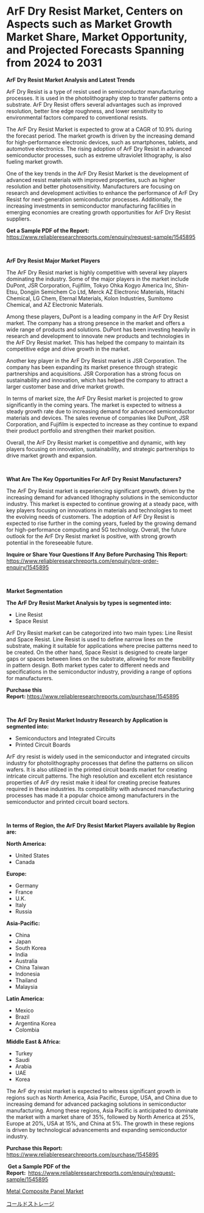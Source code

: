 <p><h1>ArF Dry Resist Market, Centers on Aspects such as Market Growth Market Share, Market Opportunity, and Projected Forecasts Spanning from 2024 to 2031</h1></p><p><strong>ArF Dry Resist Market Analysis and Latest Trends</strong></p>
<p><p>ArF Dry Resist is a type of resist used in semiconductor manufacturing processes. It is used in the photolithography step to transfer patterns onto a substrate. ArF Dry Resist offers several advantages such as improved resolution, better line edge roughness, and lower sensitivity to environmental factors compared to conventional resists.</p><p>The ArF Dry Resist Market is expected to grow at a CAGR of 10.9% during the forecast period. The market growth is driven by the increasing demand for high-performance electronic devices, such as smartphones, tablets, and automotive electronics. The rising adoption of ArF Dry Resist in advanced semiconductor processes, such as extreme ultraviolet lithography, is also fueling market growth.</p><p>One of the key trends in the ArF Dry Resist Market is the development of advanced resist materials with improved properties, such as higher resolution and better photosensitivity. Manufacturers are focusing on research and development activities to enhance the performance of ArF Dry Resist for next-generation semiconductor processes. Additionally, the increasing investments in semiconductor manufacturing facilities in emerging economies are creating growth opportunities for ArF Dry Resist suppliers.</p></p>
<p><strong>Get a Sample PDF of the Report:&nbsp;</strong> <a href="https://www.reliableresearchreports.com/enquiry/request-sample/1545895">https://www.reliableresearchreports.com/enquiry/request-sample/1545895</a></p>
<p>&nbsp;</p>
<p><strong>ArF Dry Resist Major Market Players</strong></p>
<p><p>The ArF Dry Resist market is highly competitive with several key players dominating the industry. Some of the major players in the market include DuPont, JSR Corporation, Fujifilm, Tokyo Ohka Kogyo America Inc, Shin-Etsu, Dongjin Semichem Co Ltd, Merck AZ Electronic Materials, Hitachi Chemical, LG Chem, Eternal Materials, Kolon Industries, Sumitomo Chemical, and AZ Electronic Materials.</p><p>Among these players, DuPont is a leading company in the ArF Dry Resist market. The company has a strong presence in the market and offers a wide range of products and solutions. DuPont has been investing heavily in research and development to innovate new products and technologies in the ArF Dry Resist market. This has helped the company to maintain its competitive edge and drive growth in the market.</p><p>Another key player in the ArF Dry Resist market is JSR Corporation. The company has been expanding its market presence through strategic partnerships and acquisitions. JSR Corporation has a strong focus on sustainability and innovation, which has helped the company to attract a larger customer base and drive market growth.</p><p>In terms of market size, the ArF Dry Resist market is projected to grow significantly in the coming years. The market is expected to witness a steady growth rate due to increasing demand for advanced semiconductor materials and devices. The sales revenue of companies like DuPont, JSR Corporation, and Fujifilm is expected to increase as they continue to expand their product portfolio and strengthen their market position.</p><p>Overall, the ArF Dry Resist market is competitive and dynamic, with key players focusing on innovation, sustainability, and strategic partnerships to drive market growth and expansion.</p></p>
<p>&nbsp;</p>
<p><strong>What Are The Key Opportunities For ArF Dry Resist Manufacturers?</strong></p>
<p><p>The ArF Dry Resist market is experiencing significant growth, driven by the increasing demand for advanced lithography solutions in the semiconductor industry. This market is expected to continue growing at a steady pace, with key players focusing on innovations in materials and technologies to meet the evolving needs of customers. The adoption of ArF Dry Resist is expected to rise further in the coming years, fueled by the growing demand for high-performance computing and 5G technology. Overall, the future outlook for the ArF Dry Resist market is positive, with strong growth potential in the foreseeable future.</p></p>
<p><strong>Inquire or Share Your Questions If Any Before Purchasing This Report:</strong> <a href="https://www.reliableresearchreports.com/enquiry/pre-order-enquiry/1545895">https://www.reliableresearchreports.com/enquiry/pre-order-enquiry/1545895</a></p>
<p>&nbsp;</p>
<p><strong>Market Segmentation</strong></p>
<p><strong>The ArF Dry Resist Market Analysis by types is segmented into:</strong></p>
<p><ul><li>Line Resist</li><li>Space Resist</li></ul></p>
<p><p>ArF Dry Resist market can be categorized into two main types: Line Resist and Space Resist. Line Resist is used to define narrow lines on the substrate, making it suitable for applications where precise patterns need to be created. On the other hand, Space Resist is designed to create larger gaps or spaces between lines on the substrate, allowing for more flexibility in pattern design. Both market types cater to different needs and specifications in the semiconductor industry, providing a range of options for manufacturers.</p></p>
<p><strong>Purchase this Report:&nbsp;</strong><a href="https://www.reliableresearchreports.com/purchase/1545895">https://www.reliableresearchreports.com/purchase/1545895</a></p>
<p>&nbsp;</p>
<p><strong>The ArF Dry Resist Market Industry Research by Application is segmented into:</strong></p>
<p><ul><li>Semiconductors and Integrated Circuits</li><li>Printed Circuit Boards</li></ul></p>
<p><p>ArF dry resist is widely used in the semiconductor and integrated circuits industry for photolithography processes that define the patterns on silicon wafers. It is also utilized in the printed circuit boards market for creating intricate circuit patterns. The high resolution and excellent etch resistance properties of ArF dry resist make it ideal for creating precise features required in these industries. Its compatibility with advanced manufacturing processes has made it a popular choice among manufacturers in the semiconductor and printed circuit board sectors.</p></p>
<p>&nbsp;</p>
<p><strong>In terms of Region, the ArF Dry Resist Market Players available by Region are:</strong></p>
<p>
    <p> <strong> North America: </strong>
        <ul>
            <li>United States</li>
            <li>Canada</li>
        </ul>
        </p> 
    <p> <strong> Europe: </strong>
        <ul>
            <li>Germany</li>
            <li>France</li>
            <li>U.K.</li>
            <li>Italy</li>
            <li>Russia</li>
        </ul>
        </p> 
    <p> <strong> Asia-Pacific: </strong>
        <ul>
            <li>China</li>
            <li>Japan</li>
            <li>South Korea</li>
            <li>India</li>
            <li>Australia</li>
            <li>China Taiwan</li>
            <li>Indonesia</li>
            <li>Thailand</li>
            <li>Malaysia</li>
        </ul>
        </p> 
    <p> <strong> Latin America: </strong>
        <ul>
            <li>Mexico</li>
            <li>Brazil</li>
            <li>Argentina Korea</li>
            <li>Colombia</li>
        </ul>
        </p> 
    <p> <strong> Middle East & Africa: </strong>
        <ul>
            <li>Turkey</li>
            <li>Saudi</li>
            <li>Arabia</li>
            <li>UAE</li>
            <li>Korea</li>
        </ul>
    </p>
    </p>
<p><p>The ArF dry resist market is expected to witness significant growth in regions such as North America, Asia Pacific, Europe, USA, and China due to increasing demand for advanced packaging solutions in semiconductor manufacturing. Among these regions, Asia Pacific is anticipated to dominate the market with a market share of 35%, followed by North America at 25%, Europe at 20%, USA at 15%, and China at 5%. The growth in these regions is driven by technological advancements and expanding semiconductor industry.</p></p>
<p><strong>Purchase this Report: </strong><a href="https://www.reliableresearchreports.com/purchase/1545895">https://www.reliableresearchreports.com/purchase/1545895</a></p>
<p>&nbsp;<strong>Get a Sample PDF of the Report:&nbsp;&nbsp;</strong><a href="https://www.reliableresearchreports.com/enquiry/request-sample/1545895">https://www.reliableresearchreports.com/enquiry/request-sample/1545895</a></p>
<p><strong></strong></p>
<p><p><a href="https://automatic-knee-4c7.notion.site/Metal-Composite-Panel-Market-Insights-Market-Players-and-Forecast-Till-2031-67843e86aef8432484d18fef7a4fba62">Metal Composite Panel Market</a></p><p><a href="https://github.com/Sophiaard2003/Market-Research-Report-List-1/blob/main/788205612928.md">コールドストレージ</a></p></p>